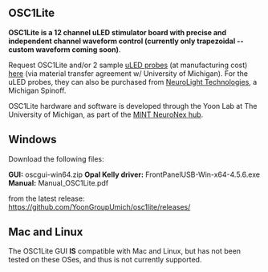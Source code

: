 ## OSC1Lite
**OSC1Lite is a 12 channel uLED stimulator board with precise and independent channel waveform control (currently only trapezoidal --custom waveform coming soon)**. 

Request OSC1Lite and/or 2 sample [uLED probes](http://mint.engin.umich.edu/wp-content/uploads/sites/327/2019/08/PassiveOptoGen1Datasheet_V2.0.pdf) (at manufacturing cost) [here](https://form.jotform.com/82275611836157) (via material transfer agreement w/ University of Michigan). For the uLED probes, they can also be purchased from [NeuroLight Technologies](https://neurolighttech.com/), a Michigan Spinoff.

OSC1Lite hardware and software is developed through the Yoon Lab at The University of Michigan, as part of the [MINT NeuroNex hub]([https://mint.engin.umich.edu/technology-platforms/#optoelectrodes](https://mint.engin.umich.edu/technology-platforms/#optoelectrodes)). 
## Windows
Download the following files:

**GUI:** oscgui-win64.zip
**Opal Kelly driver:** FrontPanelUSB-Win-x64-4.5.6.exe
**Manual:** Manual_OSC1Lite.pdf

from the latest release:
https://github.com/YoonGroupUmich/osc1lite/releases/
## Mac and Linux
The OSC1Lite GUI **IS** compatible with Mac and Linux, but has not been tested on these OSes, and thus is not currently supported. 


